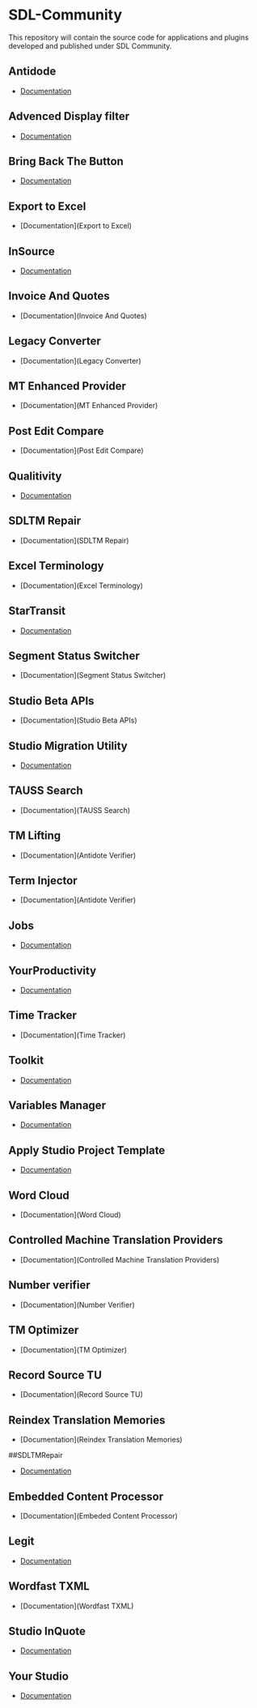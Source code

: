 SDL-Community
=============

This repository will contain the source code for applications and plugins developed and published under SDL Community.

## Antidode
* [Documentation](https://github.com/sdl/Sdl-Community/blob/master/Antidote%20Verifier/Readme.md)

## Advenced Display filter
* [Documentation](https://github.com/sdl/Sdl-Community/blob/master/AdvancedDisplayFilter/README.md)

## Bring Back The Button
* [Documentation](https://github.com/sdl/Sdl-Community/blob/master/BringBackTheButton/README.md)

## Export to Excel
* [Documentation](Export to Excel)

## InSource
* [Documentation](InSource)

## Invoice And Quotes
* [Documentation](Invoice And Quotes)

## Legacy Converter
* [Documentation](Legacy Converter)

## MT Enhanced Provider
* [Documentation](MT Enhanced Provider)

## Post Edit Compare
* [Documentation](Post Edit Compare)

## Qualitivity
* [Documentation](Qualitivity)

## SDLTM Repair	 
* [Documentation](SDLTM Repair)

## Excel Terminology
* [Documentation](Excel Terminology)

## StarTransit
* [Documentation](StarTransit)

## Segment Status Switcher
* [Documentation](Segment Status Switcher)

## Studio Beta APIs
* [Documentation](Studio Beta APIs)

## Studio Migration Utility	
* [Documentation](https://github.com/sdl/Sdl-Community/tree/master/Studio%20Migration%20Utility/README.md)

## TAUSS Search
* [Documentation](TAUSS Search)

## TM Lifting
* [Documentation](Antidote Verifier)

## Term Injector
* [Documentation](Antidote Verifier)

## Jobs
* [Documentation](Jobs)

## YourProductivity
* [Documentation](YourProductivity)

## Time Tracker
* [Documentation](Time Tracker)

## Toolkit
* [Documentation](Toolkit)

## Variables Manager
* [Documentation](VariablesManager)


## Apply Studio Project Template
* [Documentation](ApplyStudioProjectTemplate)

## Word Cloud
* [Documentation](Word Cloud)

## Controlled Machine Translation Providers
* [Documentation](Controlled Machine Translation Providers)

## Number verifier
* [Documentation](Number Verifier)

## TM Optimizer
* [Documentation](TM Optimizer)

## Record Source TU
* [Documentation](Record Source TU)

## Reindex Translation Memories
* [Documentation](Reindex Translation Memories)

##SDLTMRepair
* [Documentation](SDLTMRepair)

## Embedded Content Processor
* [Documentation](Embeded Content Processor)

## Legit
* [Documentation](Legit)

## Wordfast TXML
* [Documentation](Wordfast TXML)

## Studio InQuote
* [Documentation](InvoiceAndQuotes)

## Your Studio
* [Documentation](YourStudio)




